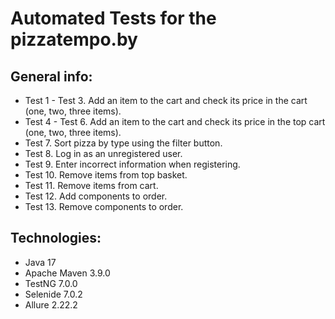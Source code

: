 # Automated Tests for the pizzatempo.by


## General info:

* Test 1 - Test 3. Add an item to the cart and check its price in the cart (one, two, three items).
* Test 4 - Test 6. Add an item to the cart and check its price in the top cart (one, two, three items).
* Test 7. Sort pizza by type using the filter button.
* Test 8. Log in as an unregistered user.
* Test 9. Enter incorrect information when registering.
* Test 10. Remove items from top basket.
* Test 11. Remove items from cart.
* Test 12. Add components to order.
* Test 13. Remove components to order.


## Technologies:

* Java 17
* Apache Maven 3.9.0
* TestNG 7.0.0
* Selenide 7.0.2
* Allure 2.22.2